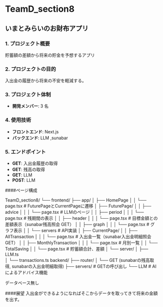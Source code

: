 # TeamD_section8
## いまとみらいのお財布アプリ

### 1. プロジェクト概要
貯蓄額の差額から将来の貯金を予想するアプリ

### 2. プロジェクトの目的
入出金の履歴から将来の不安を軽減する。

### 3. プロジェクト体制
- **開発メンバー**: 3 名

### 4. 使用技術
- **フロントエンド**: Next.js  
- **バックエンド**: LLM ,sunabar

### 5. エンドポイント
- **GET**:  入出金履歴の取得
- **GET**:  残高の取得
- **GET**:  LLM
- **POST**: LLM



####ページ構成

TeamD_section8/
└── frontend/
    ├── app/
    │    ├── HomePage
    │    │    └── page.tsx          # FuturePageとCurrentPageに遷移
    │    ├── FuturePage/
    │    │    ├── advice
    │    │    │    └── page.tsx           # LLMのページ
    │    │    ├── period
    │    │    │    └── page.tsx       # 残期間の表示
    │    │    ├── header
    │    │    │    └── page.tsx       # 目標金額との差額表示（sunabar残高照会 GET）
    │    │    ├── graph
    │    │    │    └── page.tsx       # グラフ表示
    │    │    └── servers             # API実装
    │    ├── CurrentPage/
    │    │    ├── AllTransaction
    │    │    │    └── page.tsx      # 入出金一覧（sunabar入出金明細照会 GET）
    │    │    ├── MonthlyTransaction
    │    │    │    └── page.tsx      # 月別一覧
    │    │    └── TotalSaving
    │    │         └── page.tsx       # 貯蓄額合計、差額
    │    └── server/
    │         ├── LLM.ts         
    │         └── transactions.ts
   backend/
     ├── router/
     │    └── GET (sunabarの残高取得, sunabarの入出金明細取得)
     ├── servers/  # GETの呼び出し
     └── LLM  # AIによるアドバイス機能


データベース無し



####展望
入出金ができるようになればそこからデータを取ってきて将来の金額を出す。